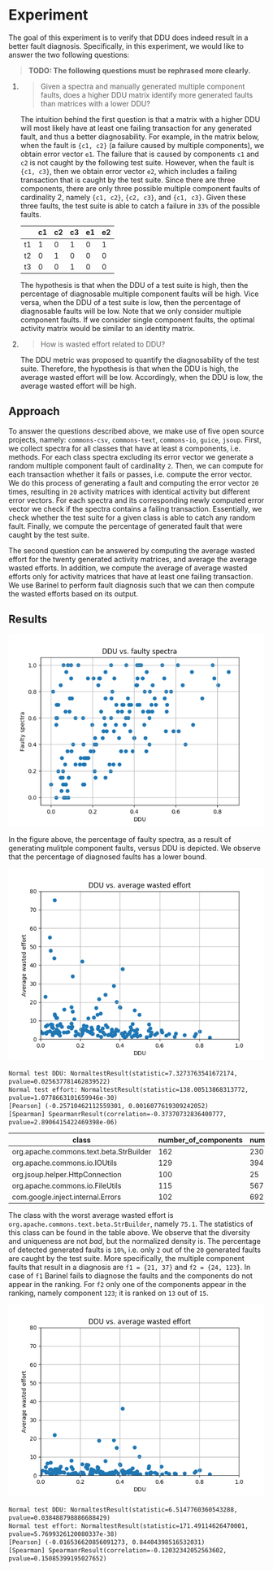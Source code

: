 # Experiment

The goal of this experiment is to verify that DDU does indeed result in a better fault diagnosis.
Specifically, in this experiment, we would like to answer the two following questions:

>**TODO: The following questions must be rephrased more clearly.**

1. >Given a spectra and manually generated multiple component faults, does a higher DDU matrix identify more generated faults than matrices with a lower DDU? 

    The intuition behind the first question is that a matrix with a higher DDU will most likely have at least one failing transaction for any generated fault, and thus a better diagnosability.
    For example, in the matrix below, when the fault is `{c1, c2}` (a failure caused by multiple components), we obtain error vector `e1`.
    The failure that is caused by components `c1` and `c2` is not caught by the following test suite.
    However, when the fault is `{c1, c3}`, then we obtain error vector `e2`, which includes a failing transaction that is caught by the test suite.
    Since there are three components, there are only three possible multiple component faults of cardinality 2, namely `{c1, c2}`, `{c2, c3}`, and `{c1, c3}`.
    Given these three faults, the test suite is able to catch a failure in `33%` of the possible faults.

    ||c1|c2|c3|e1|e2|
    ---|---|---|---|---|---|
    t1|1|0|1|0|1|
    t2|0|1|0|0|0|
    t3|0|0|1|0|0|

    The hypothesis is that when the DDU of a test suite is high, then the percentage of diagnosable multiple component faults will be high.
    Vice versa, when the DDU of a test suite is low, then the percentage of diagnosable faults will be low.
    Note that we only consider multiple component faults.
    If we consider single component faults, the optimal activity matrix would be similar to an identity matrix.

2. >How is wasted effort related to DDU?

    The DDU metric was proposed to quantify the diagnosability of the test suite.
    Therefore, the hypothesis is that when the DDU is high, the average wasted effort will be low.
    Accordingly, when the DDU is low, the average wasted effort will be high.


## Approach

To answer the questions described above, we make use of five open source projects, namely: `commons-csv`, `commons-text`, `commons-io`, `guice`, `jsoup`.
First, we collect spectra for all classes that have at least `8` components, i.e. methods.
For each class spectra excluding its error vector we generate a random multiple component fault of cardinality `2`.
Then, we can compute for each transaction whether it fails or passes, i.e. compute the error vector.
We do this process of generating a fault and computing the error vector `20` times, resulting in `20` activity matrices with identical activity but different error vectors.
For each spectra and its corresponding newly computed error vector we check if the spectra contains a failing transaction.
Essentially, we check whether the test suite for a given class is able to catch any random fault.
Finally, we compute the percentage of generated fault that were caught by the test suite.

The second question can be answered by computing the average wasted effort for the twenty generated activity matrices, and average the average wasted efforts.
In addition, we compute the average of average wasted efforts only for activity matrices that have at least one failing transaction.
We use Barinel to perform fault diagnosis such that we can then compute the wasted efforts based on its output.

## Results

![](img/ddu_faulty_spectra.png)

In the figure above, the percentage of faulty spectra, as a result of generating mulitple component faults, versus DDU is depicted.
We observe that the percentage of diagnosed faults has a lower bound.


![](img/wasted_effort_vs_ddu_unfiltered.png)

```
Normal test DDU: NormaltestResult(statistic=7.3273763541672174, pvalue=0.025637781462839522)
Normal test effort: NormaltestResult(statistic=138.00513868313772, pvalue=1.0778663101659946e-30)
[Pearson] (-0.25710462112559301, 0.0016077619309242052)
[Spearman] SpearmanrResult(correlation=-0.37370732836400777, pvalue=2.8906415422469398e-06)
```

class|number_of_components|number_of_tests|unit_tests|integration_tests|density|normalized_density|diversity|uniqueness|ddu
|---|---|---|---|---|---|---|---|---|---|
org.apache.commons.text.beta.StrBuilder|162|230|142|88|0.045115405260332794|0.09023081052066562|0.9675716726789444|0.8024691358024691|0.07005938835892254
org.apache.commons.io.IOUtils|129|394|182|212|0.031381576358556644|0.0627631527171133|0.9442011857248034|0.7984496124031008|0.047316956985879885
org.jsoup.helper.HttpConnection|100|25|19|6|0.0796|0.1592|0.9966666666666667|0.32|0.05077418666666667
org.apache.commons.io.FileUtils|115|567|168|399|0.04978145847711065|0.09956291695422126|0.8346389465352952|0.8173913043478261|0.06792447202905495
com.google.inject.internal.Errors|102|692|0|692|0.13884166383316332|0.27768332766632664|0.965485222890508|0.7843137254901961|0.2102738427489422

The class with the worst average wasted effort is `org.apache.commons.text.beta.StrBuilder`, namely `75.1`.
The statistics of this class can be found in the table above.
We observe that the diversity and uniqueness are not _bad_, but the normalized density is.
The percentage of detected generated faults is `10%`, i.e. only `2` out of the `20` generated faults are caught by the test suite.
More specifically, the multiple component faults that result in a diagnosis are `f1 = {21, 37}` and `f2 = {24, 123}`.
In case of `f1` Barinel fails to diagnose the faults and the components do not appear in the ranking.
For `f2` only one of the components appear in the ranking, namely component `123`; it is ranked on `13` out of `15`.




![](img/wasted_effort_vs_ddu_filtered.png)

```
Normal test DDU: NormaltestResult(statistic=6.5147760360543288, pvalue=0.038488798886688429)
Normal test effort: NormaltestResult(statistic=171.49114626470001, pvalue=5.7699326120080337e-38)
[Pearson] (-0.016536620856091273, 0.84404398516532031)
[Spearman] SpearmanrResult(correlation=-0.12032342052563602, pvalue=0.15085399195027652)
```
